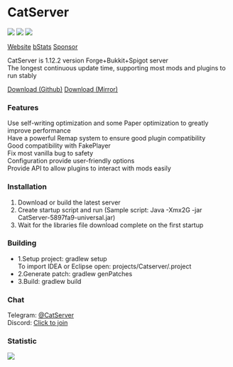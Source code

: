 # CatServer
![](https://img.shields.io/badge/Minecraft-1.12.2-brightgreen.svg?colorB=469C00)
![](https://img.shields.io/badge/Forge-14.23.5.2854-brightgreen.svg?colorB=469C00)
![](https://img.shields.io/badge/Spigot-1.12.2%20latest-brightgreen.svg?colorB=469C00)

[Website](https://catserver.moe/)
[bStats](https://bstats.org/plugin/bukkit/CatServer)
[Sponsor](https://paypal.me/LuohuayuMeow)

CatServer is 1.12.2 version Forge+Bukkit+Spigot server<br>
The longest continuous update time, supporting most mods and plugins to run stably<br>

[Download (Github)](https://github.com/Luohuayu/CatServer/releases)
[Download (Mirror)](https://catserver.moe/download/universal)

### Features
Use self-writing optimization and some Paper optimization to greatly improve performance<br>
Have a powerful Remap system to ensure good plugin compatibility<br>
Good compatibility with FakePlayer<br>
Fix most vanilla bug to safety<br>
Configuration provide user-friendly options<br>
Provide API to allow plugins to interact with mods easily<br>

### Installation
1. Download or build the latest server
2. Create startup script and run (Sample script: Java -Xmx2G -jar CatServer-5897fa9-universal.jar)
3. Wait for the libraries file download complete on the first startup<br>

### Building
- 1.Setup project: gradlew setup<br>
  To import IDEA or Eclipse open: projects/Catserver/.project
- 2.Generate patch: gradlew genPatches<br>
- 3.Build: gradlew build<br>

### Chat
Telegram: [@CatServer](https://t.me/CatServer)<br>
Discord: [Click to join](https://discord.gg/wvBJN4d)<br>

### Statistic
<img src="https://bstats.org/signatures/bukkit/CatServer.svg"><br><br>
